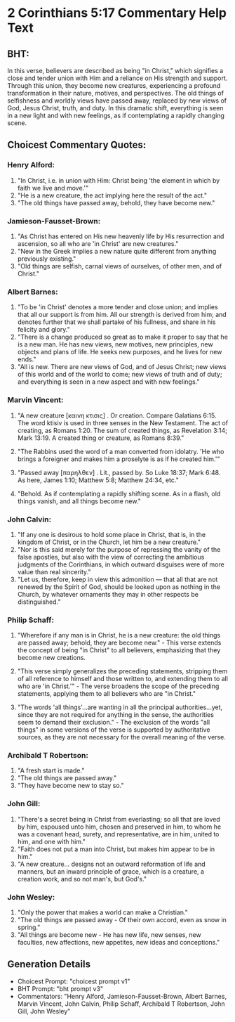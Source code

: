 # 2 Corinthians 5:17 Commentary Help Text

## BHT:
In this verse, believers are described as being "in Christ," which signifies a close and tender union with Him and a reliance on His strength and support. Through this union, they become new creatures, experiencing a profound transformation in their nature, motives, and perspectives. The old things of selfishness and worldly views have passed away, replaced by new views of God, Jesus Christ, truth, and duty. In this dramatic shift, everything is seen in a new light and with new feelings, as if contemplating a rapidly changing scene.

## Choicest Commentary Quotes:
### Henry Alford:
1. "In Christ, i.e. in union with Him: Christ being 'the element in which by faith we live and move.'" 
2. "He is a new creature, the act implying here the result of the act." 
3. "The old things have passed away, behold, they have become new."

### Jamieson-Fausset-Brown:
1. "As Christ has entered on His new heavenly life by His resurrection and ascension, so all who are 'in Christ' are new creatures."
2. "New in the Greek implies a new nature quite different from anything previously existing."
3. "Old things are selfish, carnal views of ourselves, of other men, and of Christ."

### Albert Barnes:
1. "To be 'in Christ' denotes a more tender and close union; and implies that all our support is from him. All our strength is derived from him; and denotes further that we shall partake of his fullness, and share in his felicity and glory."
2. "There is a change produced so great as to make it proper to say that he is a new man. He has new views, new motives, new principles, new objects and plans of life. He seeks new purposes, and he lives for new ends."
3. "All is new. There are new views of God, and of Jesus Christ; new views of this world and of the world to come; new views of truth and of duty; and everything is seen in a new aspect and with new feelings."

### Marvin Vincent:
1. "A new creature [καινη κτισις] . Or creation. Compare Galatians 6:15. The word ktisiv is used in three senses in the New Testament. The act of creating, as Romans 1:20. The sum of created things, as Revelation 3:14; Mark 13:19. A created thing or creature, as Romans 8:39."

2. "The Rabbins used the word of a man converted from idolatry. 'He who brings a foreigner and makes him a proselyte is as if he created him.'"

3. "Passed away [παρηλθεν] . Lit., passed by. So Luke 18:37; Mark 6:48. As here, James 1:10; Matthew 5:8; Matthew 24:34, etc."

4. "Behold. As if contemplating a rapidly shifting scene. As in a flash, old things vanish, and all things become new."

### John Calvin:
1. "If any one is desirous to hold some place in Christ, that is, in the kingdom of Christ, or in the Church, let him be a new creature."
2. "Nor is this said merely for the purpose of repressing the vanity of the false apostles, but also with the view of correcting the ambitious judgments of the Corinthians, in which outward disguises were of more value than real sincerity."
3. "Let us, therefore, keep in view this admonition — that all that are not renewed by the Spirit of God, should be looked upon as nothing in the Church, by whatever ornaments they may in other respects be distinguished."

### Philip Schaff:
1. "Wherefore if any man is in Christ, he is a new creature: the old things are passed away; behold, they are become new." - This verse extends the concept of being "in Christ" to all believers, emphasizing that they become new creations. 

2. "This verse simply generalizes the preceding statements, stripping them of all reference to himself and those written to, and extending them to all who are 'in Christ.'" - The verse broadens the scope of the preceding statements, applying them to all believers who are "in Christ."

3. "The words 'all things'...are wanting in all the principal authorities...yet, since they are not required for anything in the sense, the authorities seem to demand their exclusion." - The exclusion of the words "all things" in some versions of the verse is supported by authoritative sources, as they are not necessary for the overall meaning of the verse.

### Archibald T Robertson:
1. "A fresh start is made."
2. "The old things are passed away."
3. "They have become new to stay so."

### John Gill:
1. "There's a secret being in Christ from everlasting; so all that are loved by him, espoused unto him, chosen and preserved in him, to whom he was a covenant head, surety, and representative, are in him, united to him, and one with him."
2. "Faith does not put a man into Christ, but makes him appear to be in him."
3. "A new creature... designs not an outward reformation of life and manners, but an inward principle of grace, which is a creature, a creation work, and so not man's, but God's."

### John Wesley:
1. "Only the power that makes a world can make a Christian."
2. "The old things are passed away - Of their own accord, even as snow in spring."
3. "All things are become new - He has new life, new senses, new faculties, new affections, new appetites, new ideas and conceptions."


## Generation Details
- Choicest Prompt: "choicest prompt v1"
- BHT Prompt: "bht prompt v3"
- Commentators: "Henry Alford, Jamieson-Fausset-Brown, Albert Barnes, Marvin Vincent, John Calvin, Philip Schaff, Archibald T Robertson, John Gill, John Wesley"
